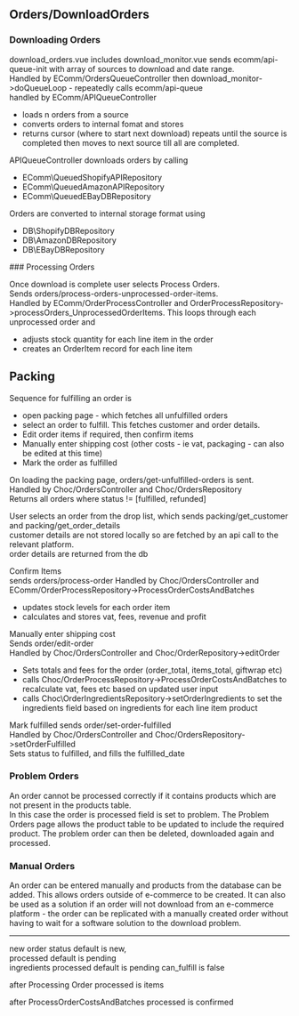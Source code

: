 <link rel="stylesheet" href="./stylesheet.css" />  

## Orders/DownloadOrders
### Downloading Orders
download_orders.vue 
includes download_monitor.vue
sends ecomm/api-queue-init with array of sources to download and date range.  
Handled by EComm/OrdersQueueController
then download_monitor->doQueueLoop - repeatedly calls ecomm/api-queue  
handled by EComm/APIQueueController 
+ loads n orders from a source
+ converts orders to internal fomat and stores
+ returns cursor (where to start next download)
repeats until the source is completed then moves to next source till all are completed.

APIQueueController downloads orders by calling 
+ EComm\QueuedShopifyAPIRepository
+ EComm\QueuedAmazonAPIRepository
+ EComm\QueuedEBayDBRepository

Orders are converted to internal storage format using 
+ DB\ShopifyDBRepository
+ DB\AmazonDBRepository
+ DB\EBayDBRepository


<a id="processing_orders">
### Processing Orders

Once download is complete user selects Process Orders.  
Sends orders/process-orders-unprocessed-order-items.  
Handled by EComm/OrderProcessController and OrderProcessRepository->processOrders_UnprocessedOrderItems. This loops through each unprocessed order and    
+ adjusts stock quantity for each line item in the order
+ creates an OrderItem record for each line item

## Packing  

Sequence for fulfilling an order is 
+ open packing page - which fetches all unfulfilled orders
+ select an order to fulfill. This fetches customer and order details.
+ Edit order items if required, then confirm items
+ Manually enter shipping cost (other costs - ie vat, packaging - can also be edited at this time)
+ Mark the order as fulfilled


On loading the packing page, orders/get-unfulfilled-orders is sent.  
Handled by Choc/OrdersController and Choc/OrdersRepository  
Returns all orders where status != [fulfilled, refunded]  

User selects an order from the drop list, which sends 
packing/get_customer and packing/get_order_details  
customer details are not stored locally so are fetched by an api call to the relevant platform.  
order details are returned from the db  

Confirm Items  
sends orders/process-order 
Handled by Choc/OrdersController and EComm/OrderProcessRepository->ProcessOrderCostsAndBatches
+ updates stock levels for each order item
+ calculates and stores vat, fees, revenue and profit

Manually enter shipping cost  
Sends order/edit-order  
Handled by Choc/OrdersController and Choc/OrderRepository->editOrder  
+ Sets totals and fees for the order (order_total, items_total, giftwrap etc)
+ calls Choc/OrderProcessRepository->ProcessOrderCostsAndBatches to recalculate vat, fees etc based on updated user input  
+ calls Choc\OrderIngredientsRepository->setOrderIngredients to set the ingredients field based on ingredients for each line item product

Mark fulfilled
sends order/set-order-fulfilled  
Handled by Choc/OrdersController and Choc/OrdersRepository->setOrderFulfilled  
Sets status to fulfilled, and fills the fulfilled_date

### Problem Orders  
An order cannot be processed correctly if it contains products which are not present in the products table.  
In this case the order is processed field is set to problem.
The Problem Orders page allows the product table to be updated to include the required product. The problem order can then be deleted, downloaded again and processed.


### Manual Orders
An order can be entered manually and products from the database can be added.
This allows orders outside of e-commerce to be created. 
It can also be used as a solution if an order will not download from an e-commerce platform - the order can be replicated with a manually created order without having to wait for a software solution to the download problem. 







-------------------------------------------------------------

new order status default is new,  
processed default is pending  
ingredients processed default is pending
can_fulfill is false

after Processing Order processed is items

after ProcessOrderCostsAndBatches processed is confirmed
